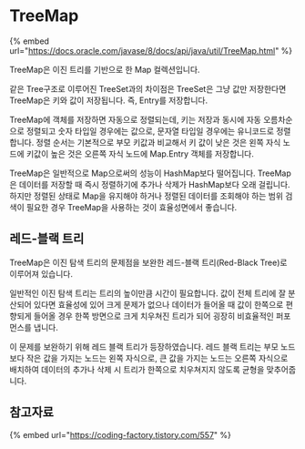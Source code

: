 # TreeMap

{% embed url="https://docs.oracle.com/javase/8/docs/api/java/util/TreeMap.html" %}

TreeMap은 이진 트리를 기반으로 한 Map 컬렉션입니다.&#x20;

같은 Tree구조로 이루어진 TreeSet과의 차이점은 TreeSet은 그냥 값만 저장한다면 TreeMap은 키와 값이 저장됩니다. 즉, Entry를 저장합니다.

TreeMap에 객체를 저장하면 자동으로 정렬되는데, 키는 저장과 동시에 자동 오름차순으로 정렬되고 숫자 타입일 경우에는 값으로, 문자열 타입일 경우에는 유니코드로 정렬합니다. 정렬 순서는 기본적으로 부모 키값과 비교해서 키 값이 낮은 것은 왼쪽 자식 노드에 키값이 높은 것은 오른쪽 자식 노드에 Map.Entry 객체를 저장합니다.&#x20;

TreeMap은 일반적으로 Map으로써의 성능이 HashMap보다 떨어집니다. TreeMap은 데이터를 저장할 때 즉시 정렬하기에 추가나 삭제가 HashMap보다 오래 걸립니다. 하지만 정렬된 상태로 Map을 유지해야 하거나 정렬된 데이터를 조회해야 하는 범위 검색이 필요한 경우 TreeMap을 사용하는 것이 효율성면에서 좋습니다.

## 레드-블랙 트리

TreeMap은 이진 탐색 트리의 문제점을 보완한 레드-블랙 트리(Red-Black Tree)로 이루어져 있습니다.&#x20;

일반적인 이진 탐색 트리는 트리의 높이만큼 시간이 필요합니다. 값이 전체 트리에 잘 분산되어 있다면 효율성에 있어 크게 문제가 없으나 데이터가 들어올 때 값이 한쪽으로 편향되게 들어올 경우 한쪽 방면으로 크게 치우쳐진 트리가 되어 굉장히 비효율적인 퍼포먼스를 냅니다.&#x20;

이 문제를 보완하기 위해 레드 블랙 트리가 등장하였습니다. 레드 블랙 트리는 부모 노드보다 작은 값을 가지는 노드는 왼쪽 자식으로, 큰 값을 가지는 노드는 오른쪽 자식으로 배치하여 데이터의 추가나 삭제 시 트리가 한쪽으로 치우쳐지지 않도록 균형을 맞추어줍니다.



## 참고자료

{% embed url="https://coding-factory.tistory.com/557" %}
